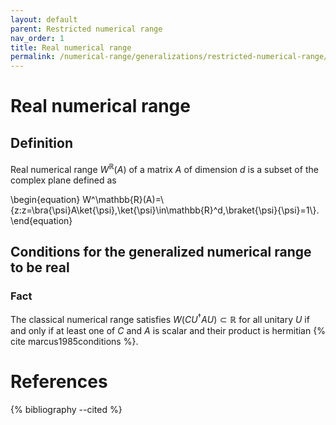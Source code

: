```yaml
---
layout: default
parent: Restricted numerical range
nav_order: 1
title: Real numerical range
permalink: /numerical-range/generalizations/restricted-numerical-range/real-numerical-range/
---
```

# Real numerical range

## Definition

Real numerical range $W^\mathbb{R}(A)$ of a matrix $A$ of dimension $d$
is a subset of the complex plane defined as

\begin{equation}
W^\mathbb{R}(A)=\\{z:z=\bra{\psi}A\ket{\psi},\ket{\psi}\in\mathbb{R}^d,\braket{\psi}{\psi}=1\\}.
\end{equation}
## Conditions for the generalized numerical range to be real

### Fact

The classical numerical range satisfies $W(CU^\dagger AU) \subset
\mathbb{R}$ for all unitary $U$ if and only if at least one of $C$ and
$A$ is scalar and their product is hermitian
{% cite marcus1985conditions %}.

# References

{% bibliography --cited %}
